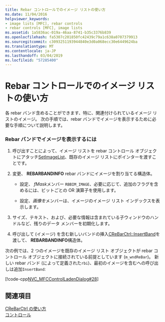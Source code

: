 ```yaml
---
title: Rebar コントロールでのイメージ リストの使い方
ms.date: 11/04/2016
helpviewer_keywords:
- image lists [MFC], rebar controls
- rebar controls [MFC], image lists
ms.assetid: 1a5836ac-019a-46aa-8741-b35c3376b839
ms.openlocfilehash: fa5307c201850fc42439c79a1c638a0707379913
ms.sourcegitcommit: c3093251193944840e3d0a068ecc30e6449624ba
ms.translationtype: MT
ms.contentlocale: ja-JP
ms.lasthandoff: 03/04/2019
ms.locfileid: "57285400"
---
```

# <a name="using-an-image-list-with-a-rebar-control"></a>Rebar コントロールでのイメージ リストの使い方

各 rebar バンド含めることができます、特に、関連付けられているイメージ リストのイメージ。 次の手順では、rebar バンドでイメージを表示するために必要な手順について説明します。

### <a name="to-display-images-in-a-rebar-band"></a>Rebar バンドでイメージを表示するには

1. 呼び出すことによって、イメージ リストを rebar コントロール オブジェクトにアタッチ[SetImageList](../mfc/reference/crebarctrl-class.md#setimagelist)、既存のイメージ リストにポインターを渡すことです。

1. 変更、 **REBARBANDINFO** rebar バンドにイメージを割り当てる構造体。

   - 設定、 *fMask*メンバー `RBBIM_IMAGE`、必要に応じて、追加のフラグを含めるには、ビットごとの OR 演算子を使用します。

   - 設定、*画像を*メンバーは、イメージのイメージ リスト インデックスを表示します。

1. サイズ、テキスト、および、必要な情報は含まれている子ウィンドウのハンドルなど、残りのデータ メンバーを初期化します。

1. 呼び出して (イメージ) を含む新しいバンドの挿入[CReBarCtrl::InsertBand](../mfc/reference/crebarctrl-class.md#insertband)を渡して、 **REBARBANDINFO**構造体。

次の例では、2 つのイメージを既存のイメージ リスト オブジェクトが rebar コントロール オブジェクトに接続されている前提としています (`m_wndReBar`)。 新しい rebar バンド (によって定義された`rbi`)、最初のイメージを含むへの呼び出しは追加`InsertBand`:

[!code-cpp[NVC_MFCControlLadenDialog#28](../mfc/codesnippet/cpp/using-an-image-list-with-a-rebar-control_1.cpp)]

## <a name="see-also"></a>関連項目

[CReBarCtrl の使い方](../mfc/using-crebarctrl.md)<br/>
[コントロール](../mfc/controls-mfc.md)
